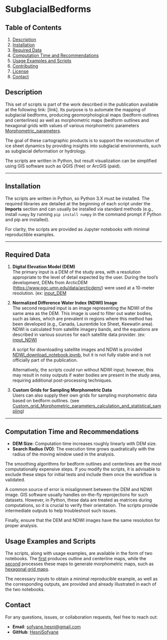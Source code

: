 # SubglacialBedforms  


## Table of Contents  
1. [Description](#description)  
2. [Installation](#installation)  
3. [Required Data](#required-data)  
4. [Computation Time and Recommendations](#computation-time-and-recommendations)  
5. [Usage Examples and Scripts](#usage-examples-and-scripts)  
6. [Contributing](#contributing)  
7. [License](#license)  
8. [Contact](#contact)  





## Description  
This set of scripts is part of the work described in the publication available at the following link: [link]. Its purpose is to automate the mapping of subglacial bedforms, producing geomorphological maps (bedform outlines and centerlines) as well as morphometric maps (bedform outlines and hexagonal grids with values of various morphometric parameters [Morphometric_parameters](/Documentation/Morphometric_parameters.md).  

The goal of these cartographic products is to support the reconstruction of ice sheet dynamics by providing insights into subglacial environments, such as subglacial deformation or hydrology.

The scripts are written in Python, but result visualization can be simplified using GIS software such as QGIS (free) or ArcGIS (paid).  

---

## Installation  
The scripts are written in Python, so Python 3.X must be installed. The required libraries are detailed at the beginning of each script under the **Imports** section and can usually be installed via standard methods (e.g., install `numpy` by running `pip install numpy` in the command prompt if Python and pip are installed).  

For clarity, the scripts are provided as Jupyter notebooks with minimal reproductible examples.  

---

## Required Data  

1. **Digital Elevation Model (DEM)**  
   The primary input is a DEM of the study area, with a resolution appropriate to the level of detail expected by the user. During the tool’s development, DEMs from ArcticDEM (https://www.pgc.umn.edu/data/arcticdem/) were used at a 10-meter resolution. (ex: [input_DEM](/Outlines_and_centerlines_delineation/input_DEM.tif)

2. **Normalized Difference Water Index (NDWI) Image**  
   The second required input is an image representing the NDWI of the same area as the DEM. This image is used to filter out water bodies, such as lakes, which are prevalent in regions where this method has been developed (e.g., Canada, Laurentide Ice Sheet, Keewatin area). NDWI is calculated from satellite imagery bands, and the equations are described in various sources for each satellite data provider.  (ex: [input_NDWI](/Outlines_and_centerlines_delineation/input_NDWI.tif)

   A script for downloading satellite images and NDWI is provided [NDWI_download_notebook.ipynb](/NDWI/NDWI_download_notebook.ipynb), but it is not fully stable and is not officially part of the publication.  

   Alternatively, the scripts could run without NDWI input; however, this may result in noisy outputs if water bodies are present in the study area, requiring additional post-processing techniques.  

3. **Custom Grids for Sampling Morphometric Data**  
   Users can also supply their own grids for sampling morphometric data based on bedform outlines. (see [Custom_grid_Morphometric_parameters_calculation_and_statistical_sampling](Morphometric_parameters_calculation_and_statistical_sampling/Custom_grid_Morphometric_parameters_calculation_and_statistical_sampling.ipynb))

---

## Computation Time and Recommendations  
- **DEM Size**: Computation time increases roughly linearly with DEM size.  
- **Search Radius (VO)**: The execution time grows quadratically with the radius of the moving window used in the analysis.  

The smoothing algorithms for bedform outlines and centerlines are the most computationally expensive steps. If you modify the scripts, it is advisable to exclude these steps for initial tests and include them once the workflow is validated.  

A common source of error is misalignment between the DEM and NDWI image. GIS software usually handles on-the-fly reprojections for such datasets. However, in Python, these data are treated as matrices during computations, so it is crucial to verify their orientation. The scripts provide intermediate outputs to help troubleshoot such issues.  

Finally, ensure that the DEM and NDWI images have the same resolution for proper analysis.


## Usage Examples and Scripts

The scripts, along with usage examples, are available in the form of two notebooks. The [first](Outlines_and_centerlines_delineation/Outlines_and_centerlines_delineation.ipynb) produces outline and centerline maps, while the [second](Morphometric_parameters_calculation_and_statistical_sampling/Morphometric_parameters_calculation_and_statistical_sampling.ipynb) processes these maps to generate morphometric maps, such as [hexagonal grid maps](Morphometric_parameters_calculation_and_statistical_sampling/hexagonal_grid_with_morphometrics.gpkg).

The necessary inputs to obtain a minimal reproducible example, as well as the corresponding outputs, are provided and already illustrated in each of the two notebooks.

## Contact  
For any questions, issues, or collaboration requests, feel free to reach out:  
- **Email**: sofyane.hesni@gmail.com 
- **GitHub**: [HesniSofyane](https://github.com/HesniSofyane)  
